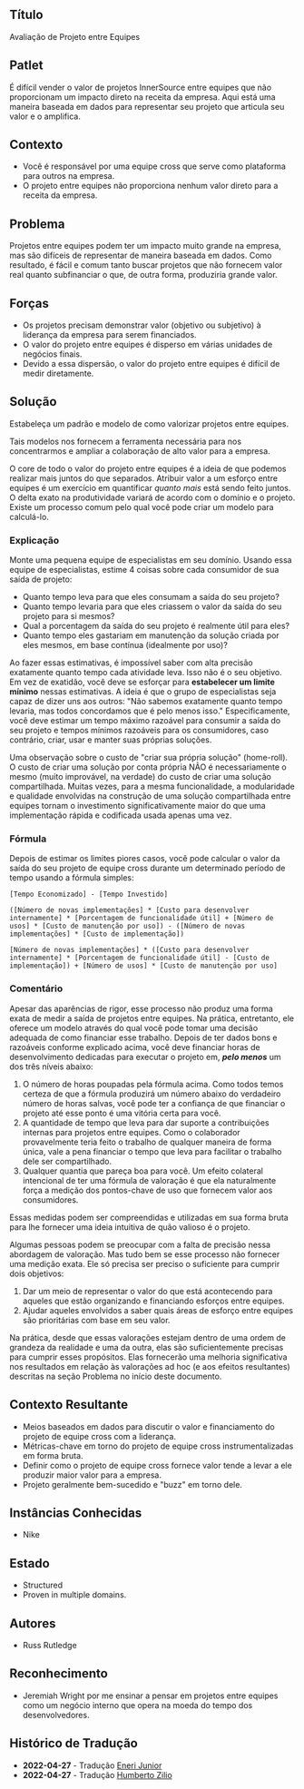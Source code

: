 ## Título

Avaliação de Projeto entre Equipes

## Patlet

É difícil vender o valor de projetos InnerSource entre equipes que não proporcionam um impacto direto na receita da empresa. Aqui está uma maneira baseada em dados para representar seu projeto que articula seu valor e o amplifica.

## Contexto

* Você é responsável por uma equipe cross que serve como plataforma para outros na empresa.
* O projeto entre equipes não proporciona nenhum valor direto para a receita da empresa.

## Problema

Projetos entre equipes podem ter um impacto muito grande na empresa, mas são difíceis de representar de maneira baseada em dados. Como resultado, é fácil e comum tanto buscar projetos que não fornecem valor real quanto subfinanciar o que, de outra forma, produziria grande valor.

## Forças

* Os projetos precisam demonstrar valor (objetivo ou subjetivo) à liderança da empresa para serem financiados.
* O valor do projeto entre equipes é disperso em várias unidades de negócios finais.
* Devido a essa dispersão, o valor do projeto entre equipes é difícil de medir diretamente.

## Solução

Estabeleça um padrão e modelo de como valorizar projetos entre equipes.

Tais modelos nos fornecem a ferramenta necessária para nos concentrarmos e ampliar a colaboração de alto valor para a empresa.

O core de todo o valor do projeto entre equipes é a ideia de que podemos realizar mais juntos do que separados. Atribuir valor a um esforço entre equipes é um exercício em quantificar _quanto mais_ está sendo feito juntos. O delta exato na produtividade variará de acordo com o domínio e o projeto. Existe um processo comum pelo qual você pode criar um modelo para calculá-lo.

### Explicação

Monte uma pequena equipe de especialistas em seu domínio.
Usando essa equipe de especialistas, estime 4 coisas sobre cada consumidor de sua saída de projeto:

* Quanto tempo leva para que eles consumam a saída do seu projeto?
* Quanto tempo levaria para que eles criassem o valor da saída do seu projeto para si mesmos?
* Qual a porcentagem da saída do seu projeto é realmente útil para eles?
* Quanto tempo eles gastariam em manutenção da solução criada por eles mesmos, em base contínua (idealmente por uso)?

Ao fazer essas estimativas, é impossível saber com alta precisão exatamente quanto tempo cada atividade leva. Isso não é o seu objetivo. Em vez de exatidão, você deve se esforçar para **estabelecer um limite mínimo** nessas estimativas.
A ideia é que o grupo de especialistas seja capaz de dizer uns aos outros: "Não sabemos exatamente quanto tempo levaria, mas todos concordamos que é pelo menos isso."
Especificamente, você deve estimar um tempo máximo razoável para consumir a saída do seu projeto e tempos mínimos razoáveis para os consumidores, caso contrário, criar, usar e manter suas próprias soluções.

Uma observação sobre o custo de "criar sua própria solução" (home-roll). O custo de criar uma solução por conta própria NÃO é necessariamente o mesmo (muito improvável, na verdade) do custo de criar uma solução compartilhada. Muitas vezes, para a mesma funcionalidade, a modularidade e qualidade envolvidas na construção de uma solução compartilhada entre equipes tornam o investimento significativamente maior do que uma implementação rápida e codificada usada apenas uma vez.

### Fórmula

Depois de estimar os limites piores casos, você pode calcular o valor da saída do seu projeto de equipe cross durante um determinado período de tempo usando a fórmula simples:

```
[Tempo Economizado] - [Tempo Investido]

([Número de novas implementações] * [Custo para desenvolver internamente] * [Porcentagem de funcionalidade útil] + [Número de usos] * [Custo de manutenção por uso]) - ([Número de novas implementações] * [Custo de implementação])

[Número de novas implementações] * ([Custo para desenvolver internamente] * [Porcentagem de funcionalidade útil] - [Custo de implementação]) + [Número de usos] * [Custo de manutenção por uso]
```

### Comentário

Apesar das aparências de rigor, esse processo não produz uma forma exata de medir a saída de projetos entre equipes.
Na prática, entretanto, ele oferece um modelo através do qual você pode tomar uma decisão adequada de como financiar esse trabalho.
Depois de ter dados bons e razoáveis conforme explicado acima, você deve financiar horas de desenvolvimento dedicadas para executar o projeto em, _**pelo menos**_ um dos três níveis abaixo:

1. O número de horas poupadas pela fórmula acima. Como todos temos certeza de que a fórmula produzirá um número abaixo do verdadeiro número de horas salvas, você pode ter a confiança de que financiar o projeto até esse ponto é uma vitória certa para você.
1. A quantidade de tempo que leva para dar suporte a contribuições internas para projetos entre equipes. Como o colaborador provavelmente teria feito o trabalho de qualquer maneira de forma única, vale a pena financiar o tempo que leva para facilitar o trabalho dele ser compartilhado.
1. Qualquer quantia que pareça boa para você. Um efeito colateral intencional de ter uma fórmula de valoração é que ela naturalmente força a medição dos pontos-chave de uso que fornecem valor aos consumidores.

Essas medidas podem ser compreendidas e utilizadas em sua forma bruta para lhe fornecer uma ideia intuitiva de quão valioso é o projeto.

Algumas pessoas podem se preocupar com a falta de precisão nessa abordagem de valoração. Mas tudo bem se esse processo não fornecer uma medição exata. Ele só precisa ser preciso o suficiente para cumprir dois objetivos:

1. Dar um meio de representar o valor do que está acontecendo para aqueles que estão organizando e financiando esforços entre equipes.
1. Ajudar aqueles envolvidos a saber quais áreas de esforço entre equipes são prioritárias com base em seu valor.

Na prática, desde que essas valorações estejam dentro de uma ordem de grandeza da realidade e uma da outra, elas são suficientemente precisas para cumprir esses propósitos. Elas fornecerão uma melhoria significativa nos resultados em relação às valorações ad hoc (e aos efeitos resultantes) descritas na seção Problema no início deste documento.

## Contexto Resultante

* Meios baseados em dados para discutir o valor e financiamento do projeto de equipe cross com a liderança.
* Métricas-chave em torno do projeto de equipe cross instrumentalizadas em forma bruta.
* Definir como o projeto de equipe cross fornece valor tende a levar a ele produzir maior valor para a empresa.
* Projeto geralmente bem-sucedido e "buzz" em torno dele.

## Instâncias Conhecidas

* Nike

## Estado

* Structured
* Proven in multiple domains.

## Autores

* Russ Rutledge

## Reconhecimento

* Jeremiah Wright por me ensinar a pensar em projetos entre equipes como um negócio interno que opera na moeda do tempo dos desenvolvedores.

## Histórico de Tradução

- **2022-04-27** - Tradução [Eneri Junior](https://github.com/jrcosta)
- **2022-04-27** - Tradução [Humberto Zilio](https://github.com/zilio)
